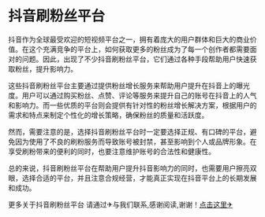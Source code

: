# 抖音刷粉丝平台

抖音作为全球最受欢迎的短视频平台之一，拥有着庞大的用户群体和巨大的商业价值。在这个充满竞争的平台上，如何获取更多的粉丝成为了每一个创作者都需要面对的问题。因此，出现了不少抖音刷粉丝平台，它们通过各种手段帮助用户快速获取粉丝，提升影响力。

这些抖音刷粉丝平台主要通过提供粉丝增长服务来帮助用户提升在抖音上的曝光度。用户可以通过购买粉丝、点赞、评论等服务来提升自己的账号在抖音上的人气和影响力。而一些优质的平台则会提供有针对性的粉丝增长解决方案，根据用户的需求和特点来制定个性化的增长策略，确保粉丝的质量和活跃度。

然而，需要注意的是，选择抖音刷粉丝平台时一定要选择正规、有口碑的平台，避免因为使用了不良的刷粉服务而导致账号被封禁，甚至影响到个人或品牌形象。在享受刷粉带来的便利的同时，也要注意维护账号的合法性和健康性。

总的来说，抖音刷粉丝平台在帮助用户提升抖音影响力的同时，也需要用户擦亮双眼，选择合适的平台，并且注意合规经营，才能真正实现在抖音平台上的长期发展和成功。

更多关于抖音刷粉丝平台 请通过✈与我们联系,感谢阅读,谢谢！[点击这里✈](https://t.me/sjlmbot)